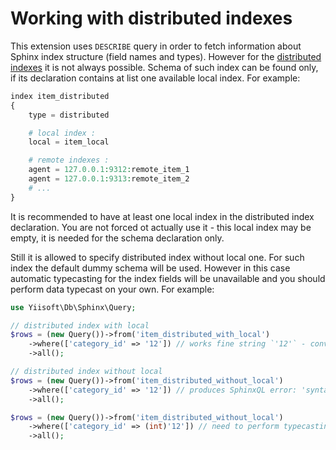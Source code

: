 # Working with distributed indexes

This extension uses `DESCRIBE` query in order to fetch information about Sphinx index structure (field names and types).
However for the [distributed indexes](https://sphinxsearch.com/docs/current.html#distributed) it is not always possible.
Schema of such index can be found only, if its declaration contains at list one available local index.
For example:

```php
index item_distributed
{
    type = distributed

    # local index :
    local = item_local

    # remote indexes :
    agent = 127.0.0.1:9312:remote_item_1
    agent = 127.0.0.1:9313:remote_item_2
    # ...
}
```

It is recommended to have at least one local index in the distributed index declaration. You are not forced ot actually
use it - this local index may be empty, it is needed for the schema declaration only.

Still it is allowed to specify distributed index without local one. For such index the default dummy schema will be used.
However in this case automatic typecasting for the index fields will be unavailable and you should perform data typecast
on your own.
For example:

```php
use Yiisoft\Db\Sphinx\Query;

// distributed index with local
$rows = (new Query())->from('item_distributed_with_local')
    ->where(['category_id' => '12']) // works fine string `'12'` - converted to integer `12`
    ->all();

// distributed index without local
$rows = (new Query())->from('item_distributed_without_local')
    ->where(['category_id' => '12']) // produces SphinxQL error: 'syntax error, unexpected QUOTED_STRING, expecting CONST_INT'
    ->all();

$rows = (new Query())->from('item_distributed_without_local')
    ->where(['category_id' => (int)'12']) // need to perform typecasting
    ->all();
```
